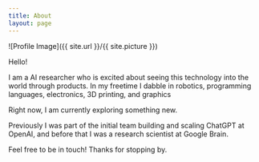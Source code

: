 ```yaml
---
title: About
layout: page
---
```

![Profile Image]({{ site.url }}/{{ site.picture }})

<p>Hello!</p>

<p> I am a AI researcher who is excited about seeing this technology into the world through products. In my freetime I dabble in robotics, programming languages, electronics, 3D printing, and graphics </p>

<p> Right now, I am currently exploring something new.</p>

<p> Previously I was part of the initial team building and scaling ChatGPT at OpenAI, and before that I was a research scientist at Google Brain.</p>

<p>
Feel free to be in touch! Thanks for stopping by.
</p>